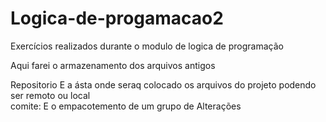 # Logica-de-progamacao2
Exercícios realizados durante o modulo de logica de programação 


Aqui farei o armazenamento dos arquivos antigos

Repositorio E a ásta onde seraq colocado os arquivos do projeto podendo ser remoto ou local  
comite: E o empacotemento de um grupo de Alterações
 
